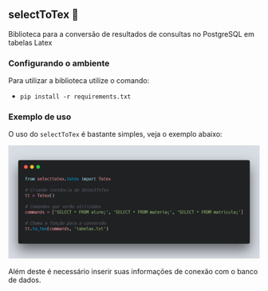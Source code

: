 ## selectToTex :slot_machine:

Biblioteca para a conversão de resultados de consultas no PostgreSQL em tabelas Latex

### Configurando o ambiente

Para utilizar a biblioteca utilize o comando:

- <code>pip install -r requirements.txt</code>

### Exemplo de uso

O uso do `selectToTex` é bastante simples, veja o exemplo abaixo:

![alt text](https://github.com/M3nin0/selectToTex/blob/master/img/usage.png)

Além deste é necessário inserir suas informações de conexão com o banco de dados.
